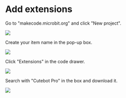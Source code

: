 ﻿---
sidebar_position: 4
sidebar_label: Add extensions
---

# Add extensions

Go to "makecode.microbit.org" and click "New project".

![](https://wiki-media-ef.oss-cn-hongkong.aliyuncs.com//images/cutebot-pro-add-the-software-package-01.png)

Create your item name in the pop-up box.

![](https://wiki-media-ef.oss-cn-hongkong.aliyuncs.com//images/cutebot-pro-add-the-software-package-02.png)

Click "Extensions" in the code drawer.

![](https://wiki-media-ef.oss-cn-hongkong.aliyuncs.com//images/cutebot-pro-add-the-software-package-03.png)

Search with "Cutebot Pro" in the box and download it.

![](https://wiki-media-ef.oss-cn-hongkong.aliyuncs.com//images/cutebot-pro-add-the-software-package-05.png)
